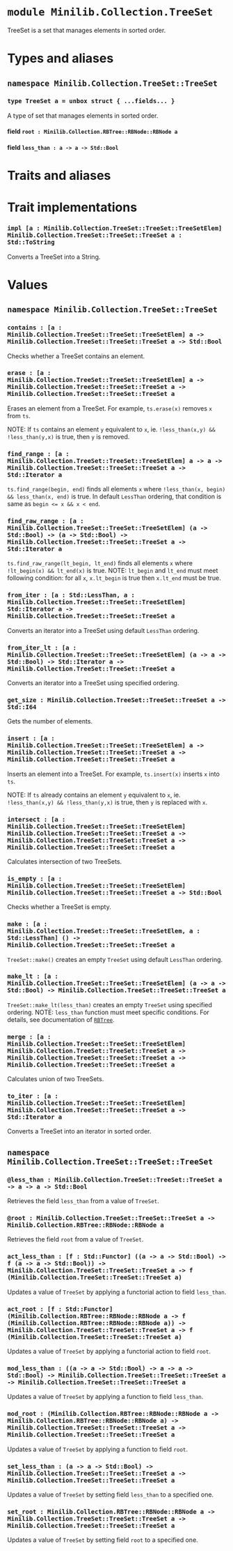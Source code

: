 # `module Minilib.Collection.TreeSet`

TreeSet is a set that manages elements in sorted order.

# Types and aliases

## `namespace Minilib.Collection.TreeSet::TreeSet`

### `type TreeSet a = unbox struct { ...fields... }`

A type of set that manages elements in sorted order.

#### field `root : Minilib.Collection.RBTree::RBNode::RBNode a`

#### field `less_than : a -> a -> Std::Bool`

# Traits and aliases

# Trait implementations

### `impl [a : Minilib.Collection.TreeSet::TreeSet::TreeSetElem] Minilib.Collection.TreeSet::TreeSet::TreeSet a : Std::ToString`

Converts a TreeSet into a String.

# Values

## `namespace Minilib.Collection.TreeSet::TreeSet`

### `contains : [a : Minilib.Collection.TreeSet::TreeSet::TreeSetElem] a -> Minilib.Collection.TreeSet::TreeSet::TreeSet a -> Std::Bool`

Checks whether a TreeSet contains an element.

### `erase : [a : Minilib.Collection.TreeSet::TreeSet::TreeSetElem] a -> Minilib.Collection.TreeSet::TreeSet::TreeSet a -> Minilib.Collection.TreeSet::TreeSet::TreeSet a`

Erases an element from a TreeSet.
For example, `ts.erase(x)` removes `x` from `ts`.

NOTE: If `ts` contains an element `y` equivalent to `x`,
ie. `!less_than(x,y) && !less_than(y,x)` is true,
then `y` is removed.

### `find_range : [a : Minilib.Collection.TreeSet::TreeSet::TreeSetElem] a -> a -> Minilib.Collection.TreeSet::TreeSet::TreeSet a -> Std::Iterator a`

`ts.find_range(begin, end)` finds all elements `x`
where `!less_than(x, begin) && less_than(x, end)` is true.
In default `LessThan` ordering, that condition is same as `begin <= x && x < end`.

### `find_raw_range : [a : Minilib.Collection.TreeSet::TreeSet::TreeSetElem] (a -> Std::Bool) -> (a -> Std::Bool) -> Minilib.Collection.TreeSet::TreeSet::TreeSet a -> Std::Iterator a`

`ts.find_raw_range(lt_begin, lt_end)` finds all elements `x`
where `!lt_begin(x) && lt_end(x)` is true.
NOTE: `lt_begin` and `lt_end` must meet following condition:
for all `x`, `x.lt_begin` is true then `x.lt_end` must be true.

### `from_iter : [a : Std::LessThan, a : Minilib.Collection.TreeSet::TreeSet::TreeSetElem] Std::Iterator a -> Minilib.Collection.TreeSet::TreeSet::TreeSet a`

Converts an iterator into a TreeSet using default `LessThan` ordering.

### `from_iter_lt : [a : Minilib.Collection.TreeSet::TreeSet::TreeSetElem] (a -> a -> Std::Bool) -> Std::Iterator a -> Minilib.Collection.TreeSet::TreeSet::TreeSet a`

Converts an iterator into a TreeSet using specified ordering.

### `get_size : Minilib.Collection.TreeSet::TreeSet::TreeSet a -> Std::I64`

Gets the number of elements.

### `insert : [a : Minilib.Collection.TreeSet::TreeSet::TreeSetElem] a -> Minilib.Collection.TreeSet::TreeSet::TreeSet a -> Minilib.Collection.TreeSet::TreeSet::TreeSet a`

Inserts an element into a TreeSet.
For example, `ts.insert(x)` inserts `x` into `ts`.

NOTE: If `ts` already contains an element `y` equivalent to `x`,
ie. `!less_than(x,y) && !less_than(y,x)` is true,
then `y` is replaced with `x`.

### `intersect : [a : Minilib.Collection.TreeSet::TreeSet::TreeSetElem] Minilib.Collection.TreeSet::TreeSet::TreeSet a -> Minilib.Collection.TreeSet::TreeSet::TreeSet a -> Minilib.Collection.TreeSet::TreeSet::TreeSet a`

Calculates intersection of two TreeSets.

### `is_empty : [a : Minilib.Collection.TreeSet::TreeSet::TreeSetElem] Minilib.Collection.TreeSet::TreeSet::TreeSet a -> Std::Bool`

Checks whether a TreeSet is empty.

### `make : [a : Minilib.Collection.TreeSet::TreeSet::TreeSetElem, a : Std::LessThan] () -> Minilib.Collection.TreeSet::TreeSet::TreeSet a`

`TreeSet::make()` creates an empty `TreeSet` using default `LessThan` ordering.

### `make_lt : [a : Minilib.Collection.TreeSet::TreeSet::TreeSetElem] (a -> a -> Std::Bool) -> Minilib.Collection.TreeSet::TreeSet::TreeSet a`

`TreeSet::make_lt(less_than)` creates an empty `TreeSet` using specified ordering.
NOTE: `less_than` function must meet specific conditions. For details, see documentation of
[`RBTree`](./rbtree.md).

### `merge : [a : Minilib.Collection.TreeSet::TreeSet::TreeSetElem] Minilib.Collection.TreeSet::TreeSet::TreeSet a -> Minilib.Collection.TreeSet::TreeSet::TreeSet a -> Minilib.Collection.TreeSet::TreeSet::TreeSet a`

Calculates union of two TreeSets.

### `to_iter : [a : Minilib.Collection.TreeSet::TreeSet::TreeSetElem] Minilib.Collection.TreeSet::TreeSet::TreeSet a -> Std::Iterator a`

Converts a TreeSet into an iterator in sorted order.

## `namespace Minilib.Collection.TreeSet::TreeSet::TreeSet`

### `@less_than : Minilib.Collection.TreeSet::TreeSet::TreeSet a -> a -> a -> Std::Bool`

Retrieves the field `less_than` from a value of `TreeSet`.

### `@root : Minilib.Collection.TreeSet::TreeSet::TreeSet a -> Minilib.Collection.RBTree::RBNode::RBNode a`

Retrieves the field `root` from a value of `TreeSet`.

### `act_less_than : [f : Std::Functor] ((a -> a -> Std::Bool) -> f (a -> a -> Std::Bool)) -> Minilib.Collection.TreeSet::TreeSet::TreeSet a -> f (Minilib.Collection.TreeSet::TreeSet::TreeSet a)`

Updates a value of `TreeSet` by applying a functorial action to field `less_than`.

### `act_root : [f : Std::Functor] (Minilib.Collection.RBTree::RBNode::RBNode a -> f (Minilib.Collection.RBTree::RBNode::RBNode a)) -> Minilib.Collection.TreeSet::TreeSet::TreeSet a -> f (Minilib.Collection.TreeSet::TreeSet::TreeSet a)`

Updates a value of `TreeSet` by applying a functorial action to field `root`.

### `mod_less_than : ((a -> a -> Std::Bool) -> a -> a -> Std::Bool) -> Minilib.Collection.TreeSet::TreeSet::TreeSet a -> Minilib.Collection.TreeSet::TreeSet::TreeSet a`

Updates a value of `TreeSet` by applying a function to field `less_than`.

### `mod_root : (Minilib.Collection.RBTree::RBNode::RBNode a -> Minilib.Collection.RBTree::RBNode::RBNode a) -> Minilib.Collection.TreeSet::TreeSet::TreeSet a -> Minilib.Collection.TreeSet::TreeSet::TreeSet a`

Updates a value of `TreeSet` by applying a function to field `root`.

### `set_less_than : (a -> a -> Std::Bool) -> Minilib.Collection.TreeSet::TreeSet::TreeSet a -> Minilib.Collection.TreeSet::TreeSet::TreeSet a`

Updates a value of `TreeSet` by setting field `less_than` to a specified one.

### `set_root : Minilib.Collection.RBTree::RBNode::RBNode a -> Minilib.Collection.TreeSet::TreeSet::TreeSet a -> Minilib.Collection.TreeSet::TreeSet::TreeSet a`

Updates a value of `TreeSet` by setting field `root` to a specified one.